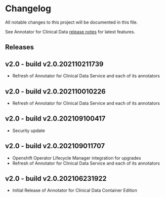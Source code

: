 # Changelog

All notable changes to this project will be documented in this file.

See Annotator for Clinical Data [release notes](https://cloud.ibm.com/docs/wh-acd?topic=wh-acd-release-notes) for latest features.

## Releases

## v2.0 - build v2.0.202110211739

- Refresh of Annotator for Clinical Data Service and each of its annotators

## v2.0 - build v2.0.202110010226

- Refresh of Annotator for Clinical Data Service and each of its annotators

## v2.0 - build v2.0.202109100417

- Security update

## v2.0 - build v2.0.202109011707

- Openshift Operator Lifecycle Manager integration for upgrades
- Refresh of Annotator for Clinical Data Service and each of its annotators

## v2.0 - build v2.0.202106231922

- Initial Release of Annotator for Clinical Data Container Edition

[Released]: https://github.com/ibm/repo-template/compare/v0.0.1...HEAD
[2.0.0]: https://github.com/ibm/repo-template/releases/tag/v0.0.1
